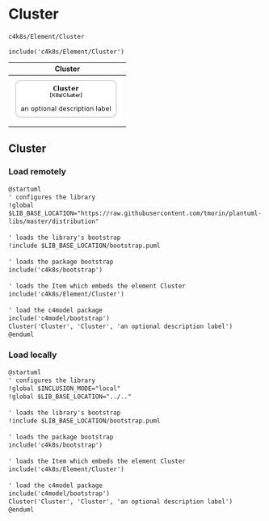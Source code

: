 # Cluster


```text
c4k8s/Element/Cluster
```

```text
include('c4k8s/Element/Cluster')
```



| Cluster |
| :---: |
| ![illustration for Cluster](../../c4k8s/Element/Cluster.Local.png) |




## Cluster

### Load remotely
```plantuml
@startuml
' configures the library
!global $LIB_BASE_LOCATION="https://raw.githubusercontent.com/tmorin/plantuml-libs/master/distribution"

' loads the library's bootstrap
!include $LIB_BASE_LOCATION/bootstrap.puml

' loads the package bootstrap
include('c4k8s/bootstrap')

' loads the Item which embeds the element Cluster
include('c4k8s/Element/Cluster')

' load the c4model package
include('c4model/bootstrap')
Cluster('Cluster', 'Cluster', 'an optional description label')
@enduml
```

### Load locally
```plantuml
@startuml
' configures the library
!global $INCLUSION_MODE="local"
!global $LIB_BASE_LOCATION="../.."

' loads the library's bootstrap
!include $LIB_BASE_LOCATION/bootstrap.puml

' loads the package bootstrap
include('c4k8s/bootstrap')

' loads the Item which embeds the element Cluster
include('c4k8s/Element/Cluster')

' load the c4model package
include('c4model/bootstrap')
Cluster('Cluster', 'Cluster', 'an optional description label')
@enduml
```

